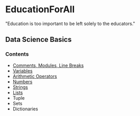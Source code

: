 # EducationForAll

"Education is too important to be left solely to the educators."

## Data Science Basics

### Contents 
- [Comments, Modules, Line Breaks](/Basics_Intro/BasicsIntro1.md)
- [Variables](/Basics_Intro/BasicIntro_Variables.md)
- [Arithmetic Operators](/Basics_Intro/BasicIntro_ArithmeticOps.md) 
- [Numbers](/Basics_Intro/BasicIntro_Numbers.md) 
- [Strings](/Basics_Intro/BasicIntro_Strings.md) 
- [Lists](/Basics_Intro/BasicIntro_Lists.md) 
- Tuple 
- Sets 
- Dictionaries 
